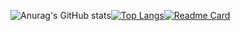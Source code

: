 ![Anurag's GitHub stats](https://github-readme-stats.vercel.app/api?username=damianboer&include_all_commits=true&hide_border=true&layout=compact&theme=dark&bg_color=0D1117)[![Top Langs](https://github-readme-stats.vercel.app/api/top-langs/?username=damianboer&layout=compact&hide_border=true&theme=dark&langs_count=10&bg_color=0D1117)](https://github.com/anuraghazra/github-readme-stats)[![Readme Card](https://github-readme-stats.vercel.app/api/pin/?username=damianboer&repo=react-chat-app&hide_border=true&bg_color=0D1117)](https://github.com/anuraghazra/github-readme-stats)
